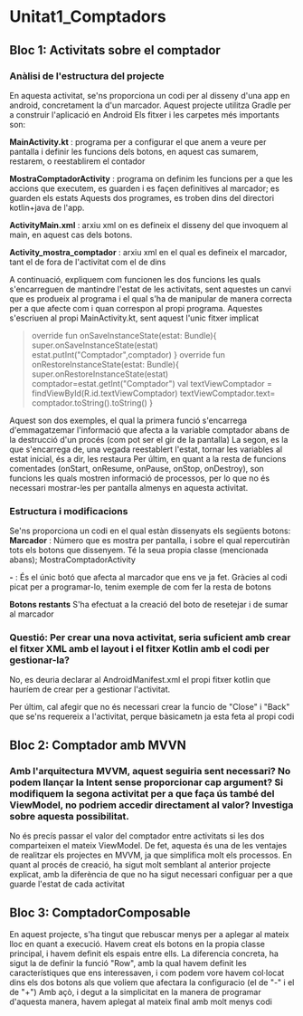 # Unitat1_Comptadors

## Bloc 1: Activitats sobre el comptador

### Anàlisi de l'estructura del projecte

En aquesta activitat, se'ns proporciona un codi per al disseny d'una app en android, concretament la d'un marcador.
Aquest projecte utilitza Gradle per a construir l'aplicació en Android
Els fitxer i les carpetes més importants son:

**MainActivity.kt** : programa per a configurar el que anem a veure per pantalla i definir les funcions dels botons, en aquest cas sumarem, restarem, o reestablirem el contador

**MostraComptadorActivity** : programa on definim les funcions per a que les accions que executem, es guarden i es façen definitives al marcador; es guarden els estats
Aquests dos programes, es troben dins del directori kotlin+java de l'app.

**ActivityMain.xml** : arxiu xml on es defineix el disseny del que invoquem al main, en aquest cas dels botons. 

**Activity_mostra_comptador** : arxiu xml en el qual es defineix el marcador, tant el de fora de l'activitat com el de dins

A continuació, expliquem com funcionen les dos funcions les quals s'encarreguen de mantindre l'estat de les activitats, sent aquestes un canvi que es produeix al programa i el qual s'ha de manipular de manera correcta per a que afecte com i quan correspon al propi programa. Aquestes s'escriuen al propi MainActivity.kt, sent aquest l'unic fitxer implicat

>    override fun onSaveInstanceState(estat: Bundle){
>        super.onSaveInstanceState(estat)
>        estat.putInt("Comptador",comptador)
>    }
>    override fun onRestoreInstanceState(estat: Bundle){
>        super.onRestoreInstanceState(estat)
>        comptador=estat.getInt("Comptador")
>        val textViewComptador = findViewById<TextView>(R.id.textViewComptador)
>        textViewComptador.text= comptador.toString().toString()
>    }

Aquest son dos exemples, el qual la primera funció s'encarrega d'emmagatzemar l'informació que afecta a la variable comptador abans de la destrucció d'un procés (com pot ser el gir de la pantalla)
La segon, es la que s'encarrega de, una vegada reestablert l'estat, tornar les variables al estat inicial, és a dir, les restaura
Per últim, en quant a la resta de funcions comentades (onStart, onResume, onPause, onStop, onDestroy), son funcions les quals mostren informació de processos, per lo que no és necessari mostrar-les per pantalla almenys en aquesta activitat.


### Estructura i modificacions
Se'ns proporciona un codi en el qual estàn dissenyats els següents botons:
**Marcador** : Número que es mostra per pantalla, i sobre el qual repercutiràn tots els botons que dissenyem. Té la seua propia classe (mencionada abans); MostraComptadorActivity

**-** : És el únic botó que afecta al marcador que ens ve ja fet. Gràcies al codi picat per a programar-lo, tenim exemple de com fer la resta de botons

**Botons restants** S'ha efectuat a la creació del boto de resetejar i de sumar al marcador

### Questió: Per crear una nova activitat, seria suficient amb crear el fitxer XML amb el layout i el fitxer Kotlin amb el codi per gestionar-la?
No, es deuria declarar al AndroidManifest.xml el propi fitxer kotlin que hauríem de crear per a gestionar l'activitat.

Per últim, cal afegir que no és necessari crear la funcio de "Close" i "Back" que se'ns requereix a l'activitat, perque bàsicametn ja esta feta al propi codi 

## Bloc 2: Comptador amb MVVN
### Amb l'arquitectura MVVM, aquest seguiria sent necessari? No podem llançar la Intent sense proporcionar cap argument? Si modifiquem la segona activitat per a que faça ús també del ViewModel, no podriem accedir directament al valor? Investiga sobre aquesta possibilitat.
No és precís passar el valor del comptador entre activitats si les dos comparteixen el mateix ViewModel. De fet, aquesta és una de les ventajes de realitzar els projectes en MVVM, ja que simplifica molt els processos.
En quant al procés de creació, ha sigut molt semblant al anterior projecte explicat, amb la diferència de que no ha sigut necessari configuar per a que guarde l'estat de cada activitat

## Bloc 3: ComptadorComposable
En aquest projecte, s'ha tingut que rebuscar menys per a aplegar al mateix lloc en quant a execució. 
Havem creat els botons en la propia classe principal, i havem definit els espais entre ells.
La diferencia concreta, ha sigut la de definir la funció "Row", amb la qual havem definit les característiques que ens interessaven, i com podem vore havem col·locat dins els dos botons als que volíem que afectara la configuracio (el de "-" i el de "+")
Amb açò, i degut a la simplicitat en la manera de programar d'aquesta manera, havem aplegat al mateix final amb molt menys codi
